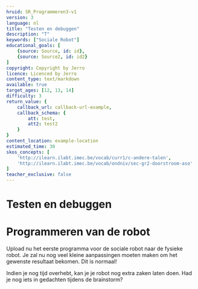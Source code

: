 ```yaml
---
hruid: SR_Programmeren3-v1
version: 3
language: nl
title: "Testen en debuggen"
description: "T"
keywords: ["Sociale Robot"]
educational_goals: [
    {source: Source, id: id}, 
    {source: Source2, id: id2}
]
copyright: Copyright by Jerro
licence: Licenced by Jerro
content_type: text/markdown
available: true
target_ages: [12, 13, 14]
difficulty: 3
return_value: {
    callback_url: callback-url-example,
    callback_schema: {
        att: test,
        att2: test2
    }
}
content_location: example-location
estimated_time: 30
skos_concepts: [
    'http://ilearn.ilabt.imec.be/vocab/curr1/c-andere-talen', 
    'http://ilearn.ilabt.imec.be/vocab/ondniv/sec-gr2-doorstroom-aso'
]
teacher_exclusive: false
---
```

# Testen en debuggen

# Programmeren van de robot
Upload nu het eerste programma voor de sociale robot naar de fysieke robot. Je zal nu nog veel kleine aanpassingen moeten maken om het gewenste resultaat bekomen. Dit is normaal!

Indien je nog tijd overhebt, kan je je robot nog extra zaken laten doen. Had je nog iets in gedachten tijdens de brainstorm?